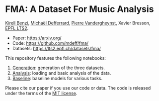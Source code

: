 # FMA: A Dataset For Music Analysis

[Kirell Benzi](http://kirellbenzi.com/), [Michaël Defferrard](http://deff.ch),
[Pierre Vandergheynst](https://people.epfl.ch/pierre.vandergheynst), Xavier
Bresson, [EPFL LTS2](http://lts2.epfl.ch).

* Paper: <https://arxiv.org/>
* Code: <https://github.com/mdeff/fma/>
* Datasets: <https://lts2.epfl.ch/datasets/fma/>

This repository features the following notebooks:

1. [Generation](fma_generation.ipynb): generation of the three datasets.
2. [Analysis](fma_analysis.ipynb): loading and basic analysis of the data.
3. [Baseline](fma_baseline.ipynb): baseline models for various tasks.

Please cite our paper if you use our code or data.
The code is released under the terms of the [MIT license](LICENSE.txt).
